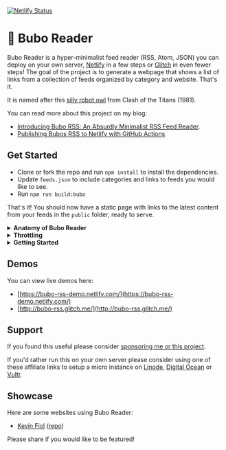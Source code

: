 [![Netlify Status](https://api.netlify.com/api/v1/badges/81dd219c-51cb-4418-a18c-42c8b104c689/deploy-status)](https://app.netlify.com/sites/bubo-rss-demo/deploys)

# 🦉 Bubo Reader

Bubo Reader is a hyper-minimalist feed reader (RSS, Atom, JSON) you can deploy on your own server, [Netlify](https://netlify.com) in a few steps or [Glitch](https://glitch.com) in even fewer steps! The goal of the project is to generate a webpage that shows a list of links from a collection of feeds organized by category and website. That's it.

It is named after this [silly robot owl](https://www.youtube.com/watch?v=MYSeCfo9-NI) from Clash of the Titans (1981).

You can read more about this project on my blog:

- [Introducing Bubo RSS: An Absurdly Minimalist RSS Feed Reader](https://george.mand.is/2019/11/introducing-bubo-rss-an-absurdly-minimalist-rss-feed-reader/).
- [Publishing Bubos RSS to Netlify with GitHub Actions](https://george.mand.is/2020/02/publishing-bubos-rss-to-netlify-with-github-actions/)

## Get Started

- Clone or fork the repo and run `npm install` to install the dependencies.
- Update `feeds.json` to include categories and links to feeds you would like to see.
- Run `npm run build:bubo`

That's it! You should now have a static page with links to the latest content from your feeds in the `public` folder, ready to serve.

<details>
  <summary>
    <strong>Anatomy of Bubo Reader</strong>
  </summary>

The static pieces:

- `conf/feeds.json` - a JSON file containing your feed URLS separated into categories.
- `config/template.html` - a [Nunjucks](https://mozilla.github.io/nunjucks/) template that lets you change how the feeds are displayed. This can be changed to anything else you like— see below.
- `public/style.css` - a CSS file to stylize your feed output.
- `public/index.html` - The HTML file that gets automatically generated when Bubo is run.

The engine:

- `src/index.ts` - The primary script you run when you want to build a new version of Bubo. It will automatically fetch the latest content from your feeds and build a new static file at `public/index.html`.
- `src/renderer.ts` — The renderer that loads Nunjucks, the template and understands how to process the incoming feed data. Prefer something else? This is the place to change it!
- `src/utilities.ts` — A variety of parsing and normalization utilities for Bubo, hidden away to try and keep things clean.

</details>

<details>
  <summary>
    <strong>Throttling</strong>
  </summary>

In the main `index.ts` file you will find two values that allow you to batch and throttle your feed requests:

- `MAX_CONNECTIONS` dictates the maximum number of requests a batch can have going at once.
- `DELAY_MS` dictates the amount of delay time between each batch.

The default configuration is **no batching or throttling** because `MAX_CONNECTIONS` is set to `Infinity`. If you wanted to change Bubo to only fetch one feed at a time every second you could set these values to:

```javascript
const MAX_CONNECTIONS = 1;
const DELAY_MS = 1000;
```

If you wanted to limit things to 10 simultaneous requests every 2.5 seconds you could set it like so:

```javascript
const MAX_CONNECTIONS = 10;
const DELAY_MS = 2500;
```

In practice, I've never _really_ run into an issue leaving `MAX_CONNECTIONS` set to `Infinity` but this feels like a sensible safeguard to design.

</details>

<details>
  <summary>
    <strong>Getting Started</strong>
  </summary>

- [Deploying to Glitch](#glitch)
- [Deploying to Netlify](#netlify)
- [Keeping feeds updated](#updated)

<a id="glitch"></a>

## Deploying to Glitch

The quickest way is to remix the project on Glitch:
[https://glitch.com/edit/#!/bubo-rss](https://glitch.com/edit/#!/bubo-rss)

There is also a `glitch` branch on this repo if you'd prefer to start there.

Just change some feeds in `./config/feeds.json` file and you're set! If you'd like to modify the style or the template you can changed `./public/style.css` file or the `./config/template.html` file respectively.

<a id="netlify"></a>

## Deploying to Netlify

- [Fork the repository](https://github.com/georgemandis/bubo-rss/fork)
- From your forked repository edit `config/feeds.json` to manage your feeds and categories
- [Create a new site](https://app.netlify.com/start) on Netlify from GitHub

The deploy settings should automatically import from the `netlify.toml` file. All you'll need to do is confirm and you're ready to go!

<a id="updated"></a>

### Keeping Feeds Updated

#### Using Netlify Webhooks

To keep your feeds up to date you'll want to [setup a Build Hook](https://www.netlify.com/docs/webhooks/#incoming-webhooks) for your Netlify site and use another service to ping it every so often to trigger a rebuild. I'd suggest looking into:

- [IFTTT](https://ifttt.com/)
- [Zapier](https://zapier.com/)
- [EasyCron](https://www.easycron.com/)

#### Rolling Your Own

If you already have a server running Linux and some command-line experience it might be simpler to setup a [cron job](https://en.wikipedia.org/wiki/Cron).

</details>

## Demos

You can view live demos here:

- [https://bubo-rss-demo.netlify.com/](https://bubo-rss-demo.netlify.com/)
- [http://bubo-rss.glitch.me/](http://bubo-rss.glitch.me/)

## Support

If you found this useful please consider [sponsoring me or this project](https://github.com/sponsors/georgemandis).

If you'd rather run this on your own server please consider using one of these affiliate links to setup a micro instance on [Linode](https://www.linode.com/?r=8729957ab02b50a695dcea12a5ca55570979d8b9), [Digital Ocean](https://m.do.co/c/31f58d367777) or [Vultr](https://www.vultr.com/?ref=8403978).

## Showcase

Here are some websites using Bubo Reader:

- [Kevin Fiol](https://kevinfiol.com/reader/) ([repo](https://github.com/kevinfiol/reader))

Please share if you would like to be featured!
